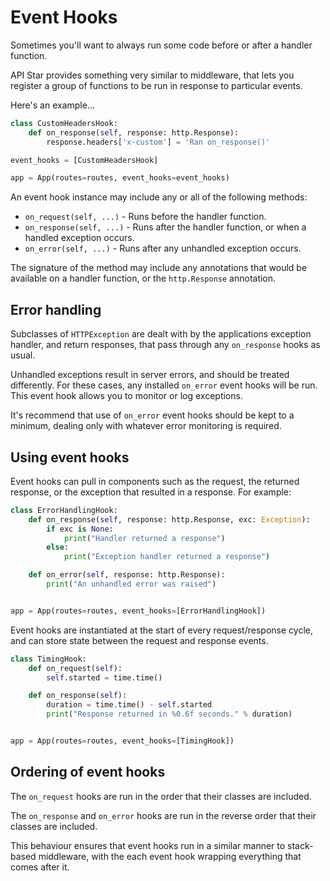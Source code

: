 # Event Hooks

Sometimes you'll want to always run some code before or after a handler function.

API Star provides something very similar to middleware, that lets you register
a group of functions to be run in response to particular events.

Here's an example...

```python
class CustomHeadersHook:
    def on_response(self, response: http.Response):
        response.headers['x-custom'] = 'Ran on_response()'

event_hooks = [CustomHeadersHook]

app = App(routes=routes, event_hooks=event_hooks)
```

An event hook instance may include any or all of the following methods:

* `on_request(self, ...)` - Runs before the handler function.
* `on_response(self, ...)` - Runs after the handler function, or when a handled exception occurs.
* `on_error(self, ...)` - Runs after any unhandled exception occurs.

The signature of the method may include any annotations that would be available
on a handler function, or the `http.Response` annotation.

## Error handling

Subclasses of `HTTPException` are dealt with by the applications exception handler,
and return responses, that pass through any `on_response` hooks as usual.

Unhandled exceptions result in server errors, and should be treated differently.
For these cases, any installed `on_error` event hooks will be run. This event hook
allows you to monitor or log exceptions.

It's recommend that use of `on_error` event hooks should be kept to a minimum,
dealing only with whatever error monitoring is required.

## Using event hooks

Event hooks can pull in components such as the request, the returned response,
or the exception that resulted in a response. For example:

```python
class ErrorHandlingHook:
    def on_response(self, response: http.Response, exc: Exception):
        if exc is None:
            print("Handler returned a response")
        else:
            print("Exception handler returned a response")

    def on_error(self, response: http.Response):
        print("An unhandled error was raised")


app = App(routes=routes, event_hooks=[ErrorHandlingHook])
```

Event hooks are instantiated at the start of every request/response cycle, and can
store state between the request and response events.

```python
class TimingHook:
    def on_request(self):
        self.started = time.time()

    def on_response(self):
        duration = time.time() - self.started
        print("Response returned in %0.6f seconds." % duration)


app = App(routes=routes, event_hooks=[TimingHook])
```

## Ordering of event hooks

The `on_request` hooks are run in the order that their classes are included.

The `on_response` and `on_error` hooks are run in the reverse order that their classes are included.

This behaviour ensures that event hooks run in a similar manner to stack-based middleware,
with the each event hook wrapping everything that comes after it.
